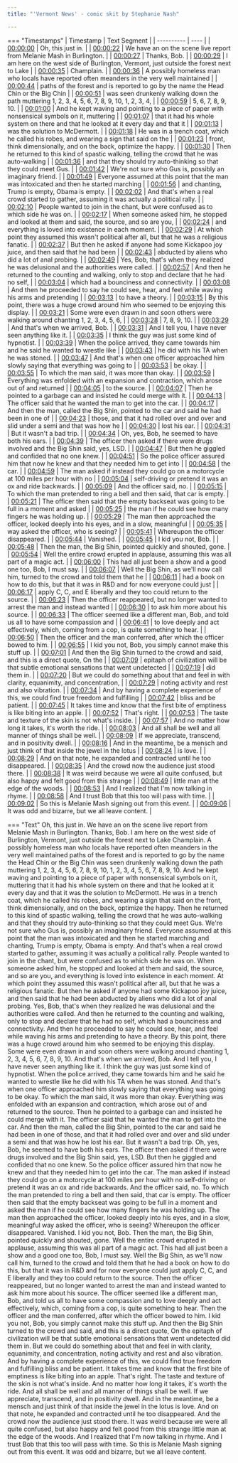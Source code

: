 ```yaml
---
title: "'Vermont News' - comic skit by Stephanie Nash"

---
```

=== "Timestamps"
    | Timestamp | Text Segment |
    | ---------- | ----  |
    | [00:00:00](https://www.youtube.com/watch?v=uz59_PQXpTo&t=0) |  Oh, this just in. |
    | [00:00:22](https://www.youtube.com/watch?v=uz59_PQXpTo&t=22) |  We have an on the scene live report from Melanie Mash in Burlington. |
    | [00:00:27](https://www.youtube.com/watch?v=uz59_PQXpTo&t=27) |  Thanks, Bob. |
    | [00:00:29](https://www.youtube.com/watch?v=uz59_PQXpTo&t=29) |  I am here on the west side of Burlington, Vermont, just outside the forest next to Lake |
    | [00:00:35](https://www.youtube.com/watch?v=uz59_PQXpTo&t=35) |  Champlain. |
    | [00:00:36](https://www.youtube.com/watch?v=uz59_PQXpTo&t=36) |  A possibly homeless man who locals have reported often meanders in the very well maintained |
    | [00:00:44](https://www.youtube.com/watch?v=uz59_PQXpTo&t=44) |  paths of the forest and is reported to go by the name the Head Chin or the Big Chin |
    | [00:00:51](https://www.youtube.com/watch?v=uz59_PQXpTo&t=51) |  was seen drunkenly walking down the path muttering 1, 2, 3, 4, 5, 6, 7, 8, 9, 10, 1, 2, 3, 4, |
    | [00:00:59](https://www.youtube.com/watch?v=uz59_PQXpTo&t=59) |  5, 6, 7, 8, 9, 10. |
    | [00:01:00](https://www.youtube.com/watch?v=uz59_PQXpTo&t=60) |  And he kept waving and pointing to a piece of paper with nonsensical symbols on it, muttering |
    | [00:01:07](https://www.youtube.com/watch?v=uz59_PQXpTo&t=67) |  that it had his whole system on there and that he looked at it every day and that it |
    | [00:01:13](https://www.youtube.com/watch?v=uz59_PQXpTo&t=73) |  was the solution to McDermott. |
    | [00:01:18](https://www.youtube.com/watch?v=uz59_PQXpTo&t=78) |  He was in a trench coat, which he called his robes, and wearing a sign that said on the |
    | [00:01:23](https://www.youtube.com/watch?v=uz59_PQXpTo&t=83) |  front, think dimensionally, and on the back, optimize the happy. |
    | [00:01:30](https://www.youtube.com/watch?v=uz59_PQXpTo&t=90) |  Then he returned to this kind of spastic walking, telling the crowd that he was auto-walking |
    | [00:01:36](https://www.youtube.com/watch?v=uz59_PQXpTo&t=96) |  and that they should try auto-thinking so that they could meet Gus. |
    | [00:01:42](https://www.youtube.com/watch?v=uz59_PQXpTo&t=102) |  We're not sure who Gus is, possibly an imaginary friend. |
    | [00:01:49](https://www.youtube.com/watch?v=uz59_PQXpTo&t=109) |  Everyone assumed at this point that the man was intoxicated and then he started marching |
    | [00:01:56](https://www.youtube.com/watch?v=uz59_PQXpTo&t=116) |  and chanting, Trump is empty, Obama is empty. |
    | [00:02:02](https://www.youtube.com/watch?v=uz59_PQXpTo&t=122) |  And that's when a real crowd started to gather, assuming it was actually a political rally. |
    | [00:02:10](https://www.youtube.com/watch?v=uz59_PQXpTo&t=130) |  People wanted to join in the chant, but were confused as to which side he was on. |
    | [00:02:17](https://www.youtube.com/watch?v=uz59_PQXpTo&t=137) |  When someone asked him, he stopped and looked at them and said, the source, and so are you, |
    | [00:02:24](https://www.youtube.com/watch?v=uz59_PQXpTo&t=144) |  and everything is loved into existence in each moment. |
    | [00:02:29](https://www.youtube.com/watch?v=uz59_PQXpTo&t=149) |  At which point they assumed this wasn't political after all, but that he was a religious fanatic. |
    | [00:02:37](https://www.youtube.com/watch?v=uz59_PQXpTo&t=157) |  But then he asked if anyone had some Kickapoo joy juice, and then said that he had been |
    | [00:02:43](https://www.youtube.com/watch?v=uz59_PQXpTo&t=163) |  abducted by aliens who did a lot of anal probing. |
    | [00:02:49](https://www.youtube.com/watch?v=uz59_PQXpTo&t=169) |  Yes, Bob, that's when they realized he was delusional and the authorities were called. |
    | [00:02:57](https://www.youtube.com/watch?v=uz59_PQXpTo&t=177) |  And then he returned to the counting and walking, only to stop and declare that he had no self, |
    | [00:03:04](https://www.youtube.com/watch?v=uz59_PQXpTo&t=184) |  which had a bounciness and connectivity. |
    | [00:03:08](https://www.youtube.com/watch?v=uz59_PQXpTo&t=188) |  And then he proceeded to say he could see, hear, and feel while waving his arms and pretending |
    | [00:03:13](https://www.youtube.com/watch?v=uz59_PQXpTo&t=193) |  to have a theory. |
    | [00:03:15](https://www.youtube.com/watch?v=uz59_PQXpTo&t=195) |  By this point, there was a huge crowd around him who seemed to be enjoying this display. |
    | [00:03:21](https://www.youtube.com/watch?v=uz59_PQXpTo&t=201) |  Some were even drawn in and soon others were walking around chanting 1, 2, 3, 4, 5, 6, |
    | [00:03:28](https://www.youtube.com/watch?v=uz59_PQXpTo&t=208) |  7, 8, 9, 10. |
    | [00:03:29](https://www.youtube.com/watch?v=uz59_PQXpTo&t=209) |  And that's when we arrived, Bob. |
    | [00:03:31](https://www.youtube.com/watch?v=uz59_PQXpTo&t=211) |  And I tell you, I have never seen anything like it. |
    | [00:03:35](https://www.youtube.com/watch?v=uz59_PQXpTo&t=215) |  I think the guy was just some kind of hypnotist. |
    | [00:03:39](https://www.youtube.com/watch?v=uz59_PQXpTo&t=219) |  When the police arrived, they came towards him and he said he wanted to wrestle like |
    | [00:03:43](https://www.youtube.com/watch?v=uz59_PQXpTo&t=223) |  he did with his TA when he was stoned. |
    | [00:03:47](https://www.youtube.com/watch?v=uz59_PQXpTo&t=227) |  And that's when one officer approached him slowly saying that everything was going to |
    | [00:03:53](https://www.youtube.com/watch?v=uz59_PQXpTo&t=233) |  be okay. |
    | [00:03:55](https://www.youtube.com/watch?v=uz59_PQXpTo&t=235) |  To which the man said, it was more than okay. |
    | [00:03:59](https://www.youtube.com/watch?v=uz59_PQXpTo&t=239) |  Everything was enfolded with an expansion and contraction, which arose out of and returned |
    | [00:04:05](https://www.youtube.com/watch?v=uz59_PQXpTo&t=245) |  to the source. |
    | [00:04:07](https://www.youtube.com/watch?v=uz59_PQXpTo&t=247) |  Then he pointed to a garbage can and insisted he could merge with it. |
    | [00:04:13](https://www.youtube.com/watch?v=uz59_PQXpTo&t=253) |  The officer said that he wanted the man to get into the car. |
    | [00:04:17](https://www.youtube.com/watch?v=uz59_PQXpTo&t=257) |  And then the man, called the Big Shin, pointed to the car and said he had been in one of |
    | [00:04:23](https://www.youtube.com/watch?v=uz59_PQXpTo&t=263) |  those, and that it had rolled over and over and slid under a semi and that was how he |
    | [00:04:30](https://www.youtube.com/watch?v=uz59_PQXpTo&t=270) |  lost his ear. |
    | [00:04:31](https://www.youtube.com/watch?v=uz59_PQXpTo&t=271) |  But it wasn't a bad trip. |
    | [00:04:34](https://www.youtube.com/watch?v=uz59_PQXpTo&t=274) |  Oh, yes, Bob, he seemed to have both his ears. |
    | [00:04:39](https://www.youtube.com/watch?v=uz59_PQXpTo&t=279) |  The officer then asked if there were drugs involved and the Big Shin said, yes, LSD. |
    | [00:04:47](https://www.youtube.com/watch?v=uz59_PQXpTo&t=287) |  But then he giggled and confided that no one knew. |
    | [00:04:51](https://www.youtube.com/watch?v=uz59_PQXpTo&t=291) |  So the police officer assured him that now he knew and that they needed him to get into |
    | [00:04:58](https://www.youtube.com/watch?v=uz59_PQXpTo&t=298) |  the car. |
    | [00:04:59](https://www.youtube.com/watch?v=uz59_PQXpTo&t=299) |  The man asked if instead they could go on a motorcycle at 100 miles per hour with no |
    | [00:05:04](https://www.youtube.com/watch?v=uz59_PQXpTo&t=304) |  self-driving or pretend it was an ox and ride backwards. |
    | [00:05:09](https://www.youtube.com/watch?v=uz59_PQXpTo&t=309) |  And the officer said, no. |
    | [00:05:15](https://www.youtube.com/watch?v=uz59_PQXpTo&t=315) |  To which the man pretended to ring a bell and then said, that car is empty. |
    | [00:05:21](https://www.youtube.com/watch?v=uz59_PQXpTo&t=321) |  The officer then said that the empty backseat was going to be full in a moment and asked |
    | [00:05:25](https://www.youtube.com/watch?v=uz59_PQXpTo&t=325) |  the man if he could see how many fingers he was holding up. |
    | [00:05:29](https://www.youtube.com/watch?v=uz59_PQXpTo&t=329) |  The man then approached the officer, looked deeply into his eyes, and in a slow, meaningful |
    | [00:05:35](https://www.youtube.com/watch?v=uz59_PQXpTo&t=335) |  way asked the officer, who is seeing? |
    | [00:05:41](https://www.youtube.com/watch?v=uz59_PQXpTo&t=341) |  Whereupon the officer disappeared. |
    | [00:05:44](https://www.youtube.com/watch?v=uz59_PQXpTo&t=344) |  Vanished. |
    | [00:05:45](https://www.youtube.com/watch?v=uz59_PQXpTo&t=345) |  I kid you not, Bob. |
    | [00:05:48](https://www.youtube.com/watch?v=uz59_PQXpTo&t=348) |  Then the man, the Big Shin, pointed quickly and shouted, gone. |
    | [00:05:54](https://www.youtube.com/watch?v=uz59_PQXpTo&t=354) |  Well the entire crowd erupted in applause, assuming this was all part of a magic act. |
    | [00:06:00](https://www.youtube.com/watch?v=uz59_PQXpTo&t=360) |  This had all just been a show and a good one too, Bob, I must say. |
    | [00:06:07](https://www.youtube.com/watch?v=uz59_PQXpTo&t=367) |  Well the Big Shin, as we'll now call him, turned to the crowd and told them that he |
    | [00:06:11](https://www.youtube.com/watch?v=uz59_PQXpTo&t=371) |  had a book on how to do this, but that it was in R&D and for now everyone could just |
    | [00:06:17](https://www.youtube.com/watch?v=uz59_PQXpTo&t=377) |  apply C, C, and E liberally and they too could return to the source. |
    | [00:06:23](https://www.youtube.com/watch?v=uz59_PQXpTo&t=383) |  Then the officer reappeared, but no longer wanted to arrest the man and instead wanted |
    | [00:06:30](https://www.youtube.com/watch?v=uz59_PQXpTo&t=390) |  to ask him more about his source. |
    | [00:06:33](https://www.youtube.com/watch?v=uz59_PQXpTo&t=393) |  The officer seemed like a different man, Bob, and told us all to have some compassion and |
    | [00:06:41](https://www.youtube.com/watch?v=uz59_PQXpTo&t=401) |  to love deeply and act effectively, which, coming from a cop, is quite something to hear. |
    | [00:06:50](https://www.youtube.com/watch?v=uz59_PQXpTo&t=410) |  Then the officer and the man conferred, after which the officer bowed to him. |
    | [00:06:55](https://www.youtube.com/watch?v=uz59_PQXpTo&t=415) |  I kid you not, Bob, you simply cannot make this stuff up. |
    | [00:07:01](https://www.youtube.com/watch?v=uz59_PQXpTo&t=421) |  And then the Big Shin turned to the crowd and said, and this is a direct quote, On the |
    | [00:07:09](https://www.youtube.com/watch?v=uz59_PQXpTo&t=429) |  epitaph of civilization will be that subtle emotional sensations that went undetected |
    | [00:07:19](https://www.youtube.com/watch?v=uz59_PQXpTo&t=439) |  did them in. |
    | [00:07:20](https://www.youtube.com/watch?v=uz59_PQXpTo&t=440) |  But we could do something about that and feel in with clarity, equanimity, and concentration, |
    | [00:07:29](https://www.youtube.com/watch?v=uz59_PQXpTo&t=449) |  noting activity and rest and also vibration. |
    | [00:07:34](https://www.youtube.com/watch?v=uz59_PQXpTo&t=454) |  And by having a complete experience of this, we could find true freedom and fulfilling |
    | [00:07:42](https://www.youtube.com/watch?v=uz59_PQXpTo&t=462) |  bliss and be patient. |
    | [00:07:45](https://www.youtube.com/watch?v=uz59_PQXpTo&t=465) |  It takes time and know that the first bite of emptiness is like biting into an apple. |
    | [00:07:52](https://www.youtube.com/watch?v=uz59_PQXpTo&t=472) |  That's right. |
    | [00:07:53](https://www.youtube.com/watch?v=uz59_PQXpTo&t=473) |  The taste and texture of the skin is not what's inside. |
    | [00:07:57](https://www.youtube.com/watch?v=uz59_PQXpTo&t=477) |  And no matter how long it takes, it's worth the ride. |
    | [00:08:03](https://www.youtube.com/watch?v=uz59_PQXpTo&t=483) |  And all shall be well and all manner of things shall be well. |
    | [00:08:09](https://www.youtube.com/watch?v=uz59_PQXpTo&t=489) |  If we appreciate, transcend, and in positivity dwell. |
    | [00:08:16](https://www.youtube.com/watch?v=uz59_PQXpTo&t=496) |  And in the meantime, be a mensch and just think of that inside the jewel in the lotus |
    | [00:08:24](https://www.youtube.com/watch?v=uz59_PQXpTo&t=504) |  is love. |
    | [00:08:29](https://www.youtube.com/watch?v=uz59_PQXpTo&t=509) |  And on that note, he expanded and contracted until he too disappeared. |
    | [00:08:35](https://www.youtube.com/watch?v=uz59_PQXpTo&t=515) |  And the crowd now the audience just stood there. |
    | [00:08:38](https://www.youtube.com/watch?v=uz59_PQXpTo&t=518) |  It was weird because we were all quite confused, but also happy and felt good from this strange |
    | [00:08:49](https://www.youtube.com/watch?v=uz59_PQXpTo&t=529) |  little man at the edge of the woods. |
    | [00:08:53](https://www.youtube.com/watch?v=uz59_PQXpTo&t=533) |  And I realized that I'm now talking in rhyme. |
    | [00:08:58](https://www.youtube.com/watch?v=uz59_PQXpTo&t=538) |  And I trust Bob that this too will pass with time. |
    | [00:09:02](https://www.youtube.com/watch?v=uz59_PQXpTo&t=542) |  So this is Melanie Mash signing out from this event. |
    | [00:09:06](https://www.youtube.com/watch?v=uz59_PQXpTo&t=546) |  It was odd and bizarre, but we all leave content. |

=== "Text"
     Oh, this just in. We have an on the scene live report from Melanie Mash in Burlington. Thanks, Bob. I am here on the west side of Burlington, Vermont, just outside the forest next to Lake Champlain. A possibly homeless man who locals have reported often meanders in the very well maintained paths of the forest and is reported to go by the name the Head Chin or the Big Chin was seen drunkenly walking down the path muttering 1, 2, 3, 4, 5, 6, 7, 8, 9, 10, 1, 2, 3, 4, 5, 6, 7, 8, 9, 10. And he kept waving and pointing to a piece of paper with nonsensical symbols on it, muttering that it had his whole system on there and that he looked at it every day and that it was the solution to McDermott. He was in a trench coat, which he called his robes, and wearing a sign that said on the front, think dimensionally, and on the back, optimize the happy. Then he returned to this kind of spastic walking, telling the crowd that he was auto-walking and that they should try auto-thinking so that they could meet Gus. We're not sure who Gus is, possibly an imaginary friend. Everyone assumed at this point that the man was intoxicated and then he started marching and chanting, Trump is empty, Obama is empty. And that's when a real crowd started to gather, assuming it was actually a political rally. People wanted to join in the chant, but were confused as to which side he was on. When someone asked him, he stopped and looked at them and said, the source, and so are you, and everything is loved into existence in each moment. At which point they assumed this wasn't political after all, but that he was a religious fanatic. But then he asked if anyone had some Kickapoo joy juice, and then said that he had been abducted by aliens who did a lot of anal probing. Yes, Bob, that's when they realized he was delusional and the authorities were called. And then he returned to the counting and walking, only to stop and declare that he had no self, which had a bounciness and connectivity. And then he proceeded to say he could see, hear, and feel while waving his arms and pretending to have a theory. By this point, there was a huge crowd around him who seemed to be enjoying this display. Some were even drawn in and soon others were walking around chanting 1, 2, 3, 4, 5, 6, 7, 8, 9, 10. And that's when we arrived, Bob. And I tell you, I have never seen anything like it. I think the guy was just some kind of hypnotist. When the police arrived, they came towards him and he said he wanted to wrestle like he did with his TA when he was stoned. And that's when one officer approached him slowly saying that everything was going to be okay. To which the man said, it was more than okay. Everything was enfolded with an expansion and contraction, which arose out of and returned to the source. Then he pointed to a garbage can and insisted he could merge with it. The officer said that he wanted the man to get into the car. And then the man, called the Big Shin, pointed to the car and said he had been in one of those, and that it had rolled over and over and slid under a semi and that was how he lost his ear. But it wasn't a bad trip. Oh, yes, Bob, he seemed to have both his ears. The officer then asked if there were drugs involved and the Big Shin said, yes, LSD. But then he giggled and confided that no one knew. So the police officer assured him that now he knew and that they needed him to get into the car. The man asked if instead they could go on a motorcycle at 100 miles per hour with no self-driving or pretend it was an ox and ride backwards. And the officer said, no. To which the man pretended to ring a bell and then said, that car is empty. The officer then said that the empty backseat was going to be full in a moment and asked the man if he could see how many fingers he was holding up. The man then approached the officer, looked deeply into his eyes, and in a slow, meaningful way asked the officer, who is seeing? Whereupon the officer disappeared. Vanished. I kid you not, Bob. Then the man, the Big Shin, pointed quickly and shouted, gone. Well the entire crowd erupted in applause, assuming this was all part of a magic act. This had all just been a show and a good one too, Bob, I must say. Well the Big Shin, as we'll now call him, turned to the crowd and told them that he had a book on how to do this, but that it was in R&D and for now everyone could just apply C, C, and E liberally and they too could return to the source. Then the officer reappeared, but no longer wanted to arrest the man and instead wanted to ask him more about his source. The officer seemed like a different man, Bob, and told us all to have some compassion and to love deeply and act effectively, which, coming from a cop, is quite something to hear. Then the officer and the man conferred, after which the officer bowed to him. I kid you not, Bob, you simply cannot make this stuff up. And then the Big Shin turned to the crowd and said, and this is a direct quote, On the epitaph of civilization will be that subtle emotional sensations that went undetected did them in. But we could do something about that and feel in with clarity, equanimity, and concentration, noting activity and rest and also vibration. And by having a complete experience of this, we could find true freedom and fulfilling bliss and be patient. It takes time and know that the first bite of emptiness is like biting into an apple. That's right. The taste and texture of the skin is not what's inside. And no matter how long it takes, it's worth the ride. And all shall be well and all manner of things shall be well. If we appreciate, transcend, and in positivity dwell. And in the meantime, be a mensch and just think of that inside the jewel in the lotus is love. And on that note, he expanded and contracted until he too disappeared. And the crowd now the audience just stood there. It was weird because we were all quite confused, but also happy and felt good from this strange little man at the edge of the woods. And I realized that I'm now talking in rhyme. And I trust Bob that this too will pass with time. So this is Melanie Mash signing out from this event. It was odd and bizarre, but we all leave content.